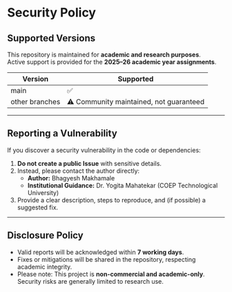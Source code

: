 # Security Policy

## Supported Versions
This repository is maintained for **academic and research purposes**.  
Active support is provided for the **2025–26 academic year assignments**.

| Version | Supported |
| ------- | ---------- |
| main    | ✅ |
| other branches | ⚠️ Community maintained, not guaranteed |

---

## Reporting a Vulnerability
If you discover a security vulnerability in the code or dependencies:

1. **Do not create a public Issue** with sensitive details.  
2. Instead, please contact the author directly:  
   - **Author:** Bhagyesh Makhamale  
   - **Institutional Guidance:** Dr. Yogita Mahatekar (COEP Technological University)  
3. Provide a clear description, steps to reproduce, and (if possible) a suggested fix.  

---

## Disclosure Policy
- Valid reports will be acknowledged within **7 working days**.  
- Fixes or mitigations will be shared in the repository, respecting academic integrity.  
- Please note: This project is **non-commercial and academic-only**. Security risks are generally limited to research use.
